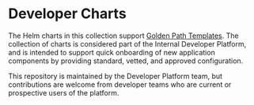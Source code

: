 # Developer Charts

The Helm charts in this collection support [Golden Path Templates](https://github.com/agiertli/software-templates). The collection of charts is considered part of the Internal Developer Platform, and is intended to support quick onboarding of new application components by providing standard, vetted, and approved configuration.

This repository is maintained by the Developer Platform team, but contributions are welcome from developer teams who are current or prospective users of the platform.
